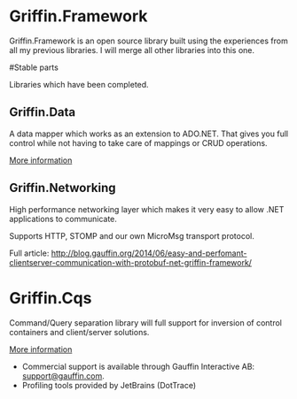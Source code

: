 Griffin.Framework
=================

Griffin.Framework is an open source library built using the experiences from all my previous libraries. I will merge all other libraries into this one. 


#Stable parts

Libraries which have been completed.

## Griffin.Data

A data mapper which works as an extension to ADO.NET. That gives you full control while not having to take care of mappings or CRUD operations.

[More information](https://github.com/jgauffin/Griffin.Framework/tree/master/src/Griffin.Framework/Griffin.Core/Data)

## Griffin.Networking

High performance networking layer which makes it very easy to allow .NET applications to communicate.

Supports HTTP, STOMP and our own MicroMsg transport protocol.

Full article: http://blog.gauffin.org/2014/06/easy-and-perfomant-clientserver-communication-with-protobuf-net-griffin-framework/

# Griffin.Cqs

Command/Query separation library will full support for inversion of control containers and client/server solutions.

[More information](https://github.com/jgauffin/Griffin.Framework/tree/master/src/Griffin.Framework/Griffin.Cqs)


* Commercial support is available through Gauffin Interactive AB: support@gauffin.com.
* Profiling tools provided by JetBrains (DotTrace)
